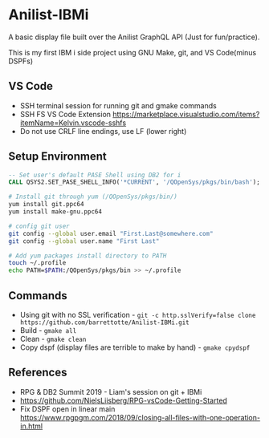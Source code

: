 # Anilist-IBMi


A basic display file built over the Anilist GraphQL API (Just for fun/practice).


This is my first IBM i side project using GNU Make, git, and VS Code(minus DSPFs)


## VS Code
* SSH terminal session for running git and gmake commands
* SSH FS VS Code Extension https://marketplace.visualstudio.com/items?itemName=Kelvin.vscode-sshfs
* Do not use CRLF line endings, use LF (lower right)


## Setup Environment 
```sql
-- Set user's default PASE Shell using DB2 for i
CALL QSYS2.SET_PASE_SHELL_INFO('*CURRENT', '/QOpenSys/pkgs/bin/bash');
```

```bash
# Install git through yum (/QOpenSys/pkgs/bin/)
yum install git.ppc64
yum install make-gnu.ppc64

# config git user
git config --global user.email "First.Last@somewhere.com"
git config --global user.name "First Last"

# Add yum packages install directory to PATH
touch ~/.profile
echo PATH=$PATH:/QOpenSys/pkgs/bin >> ~/.profile
```


## Commands
* Using git with no SSL verification - ```git -c http.sslVerify=false clone https://github.com/barrettotte/Anilist-IBMi.git```
* Build - ```gmake all```
* Clean - ```gmake clean```
* Copy dspf (display files are terrible to make by hand) - ```gmake cpydspf```


## References
* RPG & DB2 Summit 2019 - Liam's session on git + IBMi
* https://github.com/NielsLiisberg/RPG-vsCode-Getting-Started
* Fix DSPF open in linear main https://www.rpgpgm.com/2018/09/closing-all-files-with-one-operation-in.html
